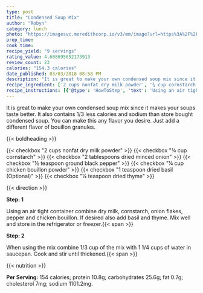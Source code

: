 ```yaml
---
type: post
title: "Condensed Soup Mix"
author: "Robyn"
category: lunch
photo: "https://imagesvc.meredithcorp.io/v3/mm/image?url=https%3A%2F%2Fimages.media-allrecipes.com%2Fuserphotos%2F83093.jpg"
prep_time: 
cook_time: 
recipe_yield: "9 servings"
rating_value: 4.608695652173913
review_count: 23
calories: "154.3 calories"
date_published: 03/03/2018 08:58 PM
description: "It is great to make your own condensed soup mix since it makes your soups taste better.  It also contains 1/3 less calories and sodium than store bought condensed soup.  You can make this any flavor you desire.  Just add a different flavor of bouillon granules."
recipe_ingredient: ['2 cups nonfat dry milk powder', '¾ cup cornstarch', '2 tablespoons dried minced onion', '½ teaspoon ground black pepper', '¼ cup chicken bouillon powder', '1 teaspoon dried basil', '¼ teaspoon dried thyme']
recipe_instructions: [{'@type': 'HowToStep', 'text': 'Using an air tight container combine dry milk, cornstarch, onion flakes, pepper and chicken bouillon. If desired also add  basil and thyme.  Mix well and store in the refrigerator or freezer.\n'}, {'@type': 'HowToStep', 'text': 'When using the mix combine 1/3 cup of the mix with 1 1/4 cups of water in saucepan. Cook and stir until thickened.\n'}]
---
```


It is great to make your own condensed soup mix since it makes your soups taste better.  It also contains 1/3 less calories and sodium than store bought condensed soup.  You can make this any flavor you desire.  Just add a different flavor of bouillon granules. 

{{< boldheading >}}

{{< checkbox "2 cups nonfat dry milk powder" >}}
{{< checkbox "¾ cup cornstarch" >}}
{{< checkbox "2 tablespoons dried minced onion" >}}
{{< checkbox "½ teaspoon ground black pepper" >}}
{{< checkbox "¼ cup chicken bouillon powder" >}}
{{< checkbox "1 teaspoon dried basil  (Optional)" >}}
{{< checkbox "¼ teaspoon dried thyme" >}}


{{< direction >}}

**Step: 1**

Using an air tight container combine dry milk, cornstarch, onion flakes, pepper and chicken bouillon. If desired also add  basil and thyme.  Mix well and store in the refrigerator or freezer.{{< span >}}

**Step: 2**

When using the mix combine 1/3 cup of the mix with 1 1/4 cups of water in saucepan. Cook and stir until thickened.{{< span >}}

{{< nutrition >}}

**Per Serving:** 154 calories; protein 10.8g; carbohydrates 25.6g; fat 0.7g; cholesterol 7mg; sodium 1101.2mg.